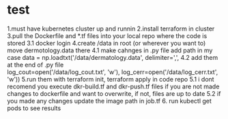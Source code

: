 # test
1.must have kubernetes cluster up and runnin
2.install terraform in cluster
3.pull the Dockerfile and *.tf files into your local repo where the code is stored 
3.1 docker login
4.create /data in root (or wherever you want to) move dermotology.data there
4.1 make cahnges in .py file add path in my case data = np.loadtxt('/data/dermatology.data', delimiter=',',
4.2   add them at the end of .py file      
        log_cout=open('/data/log_cout.txt', 'w'),
        log_cerr=open('/data/log_cerr.txt', 'w')) 
5.run them with terraform init, terraform apply in code repo
5.1 i dont recomend you execute dkr-build.tf and dkr-push.tf files if you are not made changes to dockerfile and want to overwrite, if not, files are up to date
5.2 if you made any changes update the image path in job.tf
6. run kubectl get pods to see results 
